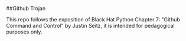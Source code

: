 ##Github Trojan

This repo follows the exposition of Black Hat Python Chapter 7: "Github Command
and Control" by Justin Seitz, it is intended for pedagogical purposes only.


